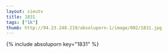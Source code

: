 ```yaml
--- 
layout: sieutv
title: 1831
tags: ["1k"]
thumb: http://94.23.248.219/absoluporn-1/image/002/1831.jpg
---
```

{% include absoluporn key="1831" %} 
